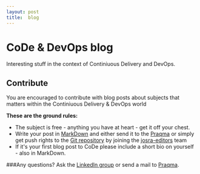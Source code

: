 ```yaml
---
layout: post
title:  blog
---
```

# CoDe & DevOps blog

Interesting stuff in the context of Continiuous Delivery and DevOps.

## Contribute

You are encouraged to contribute with blog posts about subjects that matters within the Continiuous Delivery & DevOps world

__These are the ground rules:__

* The subject is free - anything you have at heart - get it off your chest.
* Write your post in [MarkDown](http://daringfireball.net/projects/markdown/syntax) and either send it to the [Praqma](mailto:info@praqma.com) or simply get push rights to the [Git repository](https://github.com/josra/josra.github.io) by joining the [josra-editors](https://github.com/orgs/josra/teams/josra-editors) team
* If it's your first blog post to CoDe please include a short bio on yourself - also in MarkDown.

###Any questions?
Ask the [LinkedIn group](https://www.linkedin.com/groups/Joint-Open-Source-Roadmap-Alliance-7403229) or send a mail to [Praqma](mailto:info@praqma.com).

